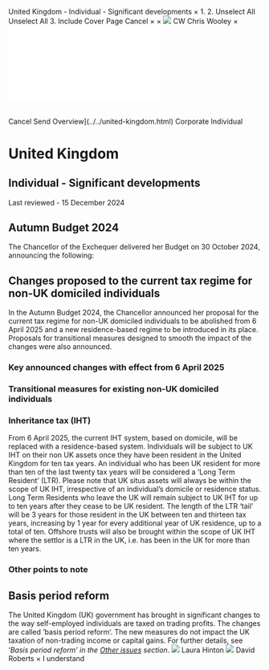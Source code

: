 United Kingdom - Individual - Significant developments
×
1.
2.
Unselect All
Unselect All
3.
Include Cover Page
Cancel
×
×
![](../../-/media/world-wide-tax-summaries/attachments/global---chris-wooley.ashx%3Frev=ac5e5f3223b34096b1afc2a6009c7320&revision=ac5e5f32-23b3-4096-b1af-c2a6009c7320&hash=859B7ADC84DC2CBEC9760E9E6EE7DE6D0A8BFCDF)
CW
Chris Wooley
×
![](significant-developments.html)
######
Cancel
Send
Overview](../../united-kingdom.html)
Corporate
Individual
# United Kingdom
## Individual - Significant developments
Last reviewed - 15 December 2024
## Autumn Budget 2024
The Chancellor of the Exchequer delivered her Budget on 30 October 2024, announcing the following:
## Changes proposed to the current tax regime for non-UK domiciled individuals
In the Autumn Budget 2024, the Chancellor announced her proposal for the current tax regime for non-UK domiciled individuals to be abolished from 6 April 2025 and a new residence-based regime to be introduced in its place. Proposals for transitional measures designed to smooth the impact of the changes were also announced.
### **Key announced changes with effect from 6 April 2025**
### **Transitional measures for existing non-UK domiciled individuals**
### **Inheritance tax (IHT)**
From 6 April 2025, the current IHT system, based on domicile, will be replaced with a residence-based system. Individuals will be subject to UK IHT on their non UK assets once they have been resident in the United Kingdom for ten tax years. An individual who has been UK resident for more than ten of the last twenty tax years will be considered a ‘Long Term Resident’ (LTR).
Please note that UK situs assets will always be within the scope of UK IHT, irrespective of an individual’s domicile or residence status.
Long Term Residents who leave the UK will remain subject to UK IHT for up to ten years after they cease to be UK resident. The length of the LTR ‘tail’ will be 3 years for those resident in the UK between ten and thirteen tax years, increasing by 1 year for every additional year of UK residence, up to a total of ten.
Offshore trusts will also be brought within the scope of UK IHT where the settlor is a LTR in the UK, i.e. has been in the UK for more than ten years.
### **Other points to note**
## Basis period reform
The United Kingdom (UK) government has brought in significant changes to the way self-employed individuals are taxed on trading profits. The changes are called ’basis period reform‘. The new measures do not impact the UK taxation of non-trading income or capital gains. For further details, see ‘*Basis period reform’ in the [Other issues](other-issues.html) section*.
![](../../-/media/world-wide-tax-summaries/unitedkingdomlaura-hintonunited-kingdom--laura-hintonjpg20220322135947158.ashx%3Frev=5f59f835ef844c0b8124171cd052165f&revision=5f59f835-ef84-4c0b-8124-171cd052165f&hash=66306F19800F5A70B635C78F8E8B2A0F42110B25)
Laura Hinton
![](../../-/media/world-wide-tax-summaries/unitedkingdomdavid-robertsdavid-robertsjpg20221219105316874.ashx%3Frev=6f7ea199103f4dd0aeda8234cd6cc5a5&revision=6f7ea199-103f-4dd0-aeda-8234cd6cc5a5&hash=777E03F5FBD297D679940E7F41213D511B7C7E1C)
David Roberts
×
I understand
